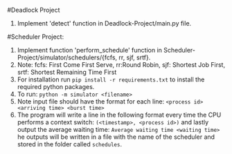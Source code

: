 #Deadlock Project
1. Implement 'detect' function in Deadlock-Project/main.py file.

#Scheduler Project:
1. Implement function 'perform_schedule' function in Scheduler-Project/simulator/schedulers/{fcfs, rr, sjf, srtf}. 
2. Note: fcfs: First Come First Serve, rr:Round Robin, sjf: Shortest Job First, srtf: Shortest Remaining Time First 
3. For installation run `pip install -r requirements.txt` to install the required python packages.
4. To run: `python -m simulator <filename>`
5. Note input file should have the format for each line: `<process id> <arriving time> <burst time>`
6. The program will write a line in the following format every time the CPU performs a context switch: `(<timestamp>, <process id>)` and lastly output the average waiting time: `Average waiting time <waiting time>` he outputs will be written in a file with the name of the scheduler and stored in the folder called `schedules`.
